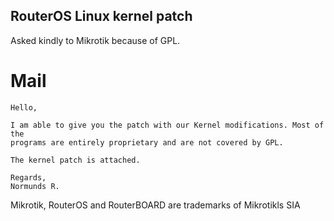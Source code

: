 ## RouterOS Linux kernel patch

Asked kindly to Mikrotik because of GPL.

# Mail

```
Hello,

I am able to give you the patch with our Kernel modifications. Most of the
programs are entirely proprietary and are not covered by GPL.

The kernel patch is attached.

Regards,
Normunds R.
```

Mikrotik, RouterOS and RouterBOARD are trademarks of Mikrotikls SIA

